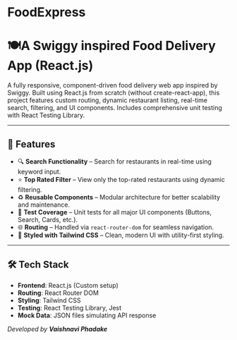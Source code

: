 # FoodExpress

# 🍽️A Swiggy inspired Food Delivery App (React.js)

A fully responsive, component-driven food delivery web app inspired by Swiggy. Built using React.js from scratch (without create-react-app), this project features custom routing, dynamic restaurant listing, real-time search, filtering, and UI components. Includes comprehensive unit testing with React Testing Library.

---

## 🚀 Features

- 🔍 **Search Functionality** – Search for restaurants in real-time using keyword input.
- ⭐ **Top Rated Filter** – View only the top-rated restaurants using dynamic filtering.
- ♻️ **Reusable Components** – Modular architecture for better scalability and maintenance.
- 🧪 **Test Coverage** – Unit tests for all major UI components (Buttons, Search, Cards, etc.).
- 🌐 **Routing** – Handled via `react-router-dom` for seamless navigation.
- 💅 **Styled with Tailwind CSS** – Clean, modern UI with utility-first styling.

---

## 🛠️ Tech Stack

- **Frontend**: React.js (Custom setup)
- **Routing**: React Router DOM
- **Styling**: Tailwind CSS
- **Testing**: React Testing Library, Jest
- **Mock Data**: JSON files simulating API response

_Developed by **Vaishnavi Phadake**_
